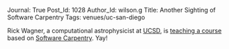 Journal: True
Post_Id: 1028
Author_Id: wilson.g
Title: Another Sighting of Software Carpentry
Tags: venues/uc-san-diego

<p>Rick Wagner, a computational astrophysicist at <a href="http://www.ucsd.edu">UCSD</a>, is <a href="http://lca.ucsd.edu/projects/scicomp">teaching a course</a> based on <a href="http://swc.scipy.org">Software Carpentry</a>. Yay!</p>
